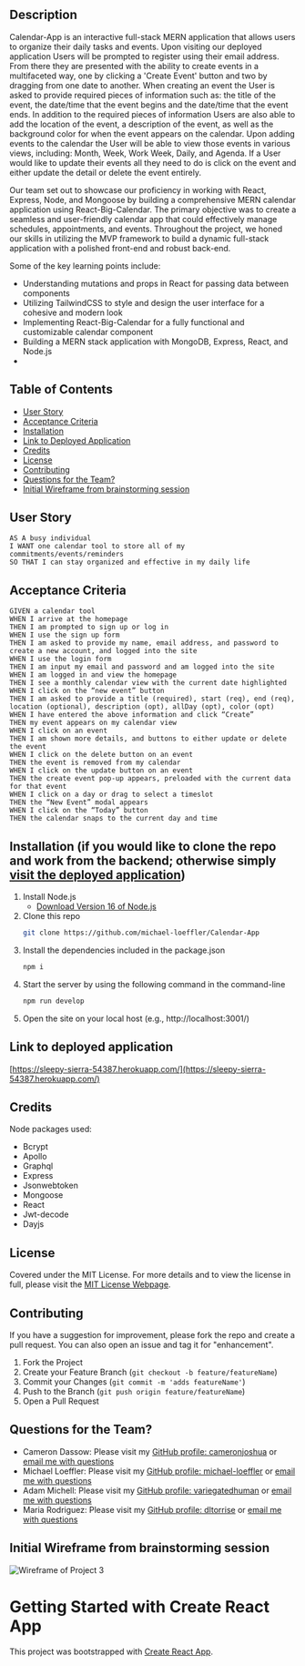 ## Description

Calendar-App is an interactive full-stack MERN application that allows users to organize their daily tasks and events. Upon visiting our deployed application Users will be prompted to register using their email address. From there they are presented with the ability to create events in a multifaceted way, one by clicking a 'Create Event' button and two by dragging from one date to another. When creating an event the User is asked to provide required pieces of information such as: the title of the event, the date/time that the event begins and the date/time that the event ends. In addition to the required pieces of information Users are also able to add the location of the event, a description of the event, as well as the background color for when the event appears on the calendar. Upon adding events to the calendar the User will be able to view those events in various views, including: Month, Week, Work Week, Daily, and Agenda. If a User would like to update their events all they need to do is click on the event and either update the detail or delete the event entirely. 


Our team set out to showcase our proficiency in working with React, Express, Node, and Mongoose by building a comprehensive MERN calendar application using React-Big-Calendar. The primary objective was to create a seamless and user-friendly calendar app that could effectively manage schedules, appointments, and events. Throughout the project, we honed our skills in utilizing the MVP framework to build a dynamic full-stack application with a polished front-end and robust back-end.

Some of the key learning points include:

* Understanding mutations and props in React for passing data between components
* Utilizing TailwindCSS to style and design the user interface for a cohesive and modern look
* Implementing React-Big-Calendar for a fully functional and customizable calendar component
* Building a MERN stack application with MongoDB, Express, React, and Node.js
* 

## Table of Contents
        
- [User Story](#user-story)
- [Acceptance Criteria](#acceptance-criteria)
- [Installation](#installation-if-you-would-like-to-clone-the-repo-and-work-from-the-backend-otherwise-simply-visit-the-deployed-application)
- [Link to Deployed Application](#link-to-deployed-application)
- [Credits](#credits)
- [License](#license)
- [Contributing](#contributing)
- [Questions for the Team?](#questions-for-the-team)
- [Initial Wireframe from brainstorming session](#initial-wireframe-from-brainstorming-session)

## User Story
```
AS A busy individual
I WANT one calendar tool to store all of my commitments/events/reminders
SO THAT I can stay organized and effective in my daily life

```
## Acceptance Criteria
```
GIVEN a calendar tool
WHEN I arrive at the homepage
THEN I am prompted to sign up or log in
WHEN I use the sign up form
THEN I am asked to provide my name, email address, and password to create a new account, and logged into the site
WHEN I use the login form
THEN I am input my email and password and am logged into the site
WHEN I am logged in and view the homepage
THEN I see a monthly calendar view with the current date highlighted 
WHEN I click on the “new event” button
THEN I am asked to provide a title (required), start (req), end (req), location (optional), description (opt), allDay (opt), color (opt)
WHEN I have entered the above information and click “Create”
THEN my event appears on my calendar view
WHEN I click on an event
THEN I am shown more details, and buttons to either update or delete the event
WHEN I click on the delete button on an event
THEN the event is removed from my calendar
WHEN I click on the update button on an event
THEN the create event pop-up appears, preloaded with the current data for that event
WHEN I click on a day or drag to select a timeslot
THEN the “New Event” modal appears
WHEN I click on the “Today” button
THEN the calendar snaps to the current day and time

```
 
## Installation (if you would like to clone the repo and work from the backend; otherwise simply [visit the deployed application](https://sleepy-sierra-54387.herokuapp.com/)) 
1. Install Node.js
    - [Download Version 16 of Node.js](https://nodejs.org/download/release/v16.18.0/node-v16.18.0-x64.msi)
2. Clone this repo
   ```sh
   git clone https://github.com/michael-loeffler/Calendar-App
   ```
3. Install the dependencies included in the package.json
   ```sh
   npm i
   ```
4. Start the server by using the following command in the command-line
   ```sh
   npm run develop
   ```
5. Open the site on your local host (e.g., http://localhost:3001/)

## Link to deployed application
[https://sleepy-sierra-54387.herokuapp.com/](https://sleepy-sierra-54387.herokuapp.com/)

## Credits

Node packages used:
  - Bcrypt
  - Apollo
  - Graphql
  - Express
  - Jsonwebtoken
  - Mongoose
  - React
  - Jwt-decode
  - Dayjs

## License
    
Covered under the MIT License. For more details and to view the license in full, please visit the [MIT License Webpage](https://choosealicense.com/licenses/mit/).

## Contributing
    
If you have a suggestion for improvement, please fork the repo and create a pull request. You can also open an issue and tag it for "enhancement".
1. Fork the Project
2. Create your Feature Branch (`git checkout -b feature/featureName`)
3. Commit your Changes (`git commit -m 'adds featureName'`)
4. Push to the Branch (`git push origin feature/featureName`)
5. Open a Pull Request

## Questions for the Team?
* Cameron Dassow: Please visit my [GitHub profile: cameronjoshua](https://github.com/cameronjoshua) or [email me with questions](mailto:cameronda145@gmail.com)
* Michael Loeffler: Please visit my [GitHub profile: michael-loeffler](https://github.com/michael-loeffler) or [email me with questions](mailto:michaeloeffler23@gmail.com)
* Adam Michell: Please visit my [GitHub profile: variegatedhuman](https://github.com/Variegatedhuman) or [email me with questions](mailto:agmspu@gmail.com)
* Maria Rodriguez: Please visit my [GitHub profile: dltorrise](https://github.com/https://github.com/mariadolores06e) or [email me with questions](mailto:mrodriguez.psychology@gmail.com)

## Initial Wireframe from brainstorming session
![Wireframe of Project 3](https://docs.google.com/presentation/d/1feiebIIicAXNLAH9tOJjR_aN7jJm15KslnMn_zxsYLM/edit#slide=id.g2216435a615_4_15)
# Getting Started with Create React App

This project was bootstrapped with [Create React App](https://github.com/facebook/create-react-app).

